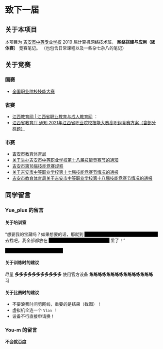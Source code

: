 # 致下一届

## 关于本项目

本项目为 [吉安市中等专业学校](http://www.jaszz.cn/) 2019 届计算机网络技术班， **网络搭建与应用（团体赛）** 竞赛笔记。
（也包含日常课程以及一些杂七杂八的笔记）

## 关于竞赛

<!--
### 为什么参加竞赛？

- 助学金/奖学金评比优先
- 江西省内大专免试录取
-->

### 国赛

- [全国职业院校技能大赛](http://www.chinaskills-jsw.org/)

### 省赛

- [江西教育网 | 江西省职业教育与成人教育网](http://jyt.jiangxi.gov.cn/) ：
- [江西省教育厅 通知 2021年江西省职业院校技能大赛高职组竞赛方案（含部分样题）](http://jyt.jiangxi.gov.cn/art/2021/8/26/art_30378_3546094.html)

### 市赛

- [吉安市教育体育局](http://edu.jian.gov.cn/)
- [关于举办吉安市中等职业学校第十八届技能竞赛节的通知](http://edu.jian.gov.cn/news-show-9916.html)
- [吉安市第18届技能竞赛规程](http://edu.jian.gov.cn/news-show-9958.html)
- [关于吉安市中等职业学校第十七届技能竞赛节情况的通报](http://edu.jian.gov.cn/news-show-9328.html)
- [吉安市教育体育局关于吉安市中等职业学校第十八届技能竞赛节情况的通报](http://edu.jian.gov.cn/uploadfile/65/Attachment/8f7f7873e0.pdf)

## 同学留言

### Yue_plus 的留言

#### 关于培训室

“想要我的宝藏吗？如果想要的话，那就到
<span style="color: black; background-color: black;">培训室的戴尔 OptiPlex 5080 台式机里</span>
去找吧，我全部都放在
<span style="color: black; background-color: black;">D:\共享文件夹\Yue_plus 的共享</span>
里了！”

<span style="color: black; background-color: black;">Administrator 密码 Abcd1234</span>

<!--
有水！有电！有 WiFi！（建议自己买个家用路由器）
还没有老师管简直太爽辣~~~~~

【那么代价是什么呢？】
——当工具人（装系统，拉网线，~~搬货Orz~~）
-->

#### 关于训练时的建议

尽量 **多多多多多多多多多多多** 使用官方设备 **练练练练练练练练练练练练练练练** 习
<!-- 里面坑巨多挨个踩吧 -->
<!-- 辣鸡神州数码，比赛专用设备，文档都么的！FFFFFFF_ck！！！ -->
<!-- 活用神州数码售后电话（工具人召唤器） -->

#### 关于比赛时的建议

- 不要浪费时间剪网线，重要的是结果（截图）！
- 虚拟机全连一个 `Vlan` ！
- 设备不行直接申请换！

### You-m 的留言

**不会就百度**
